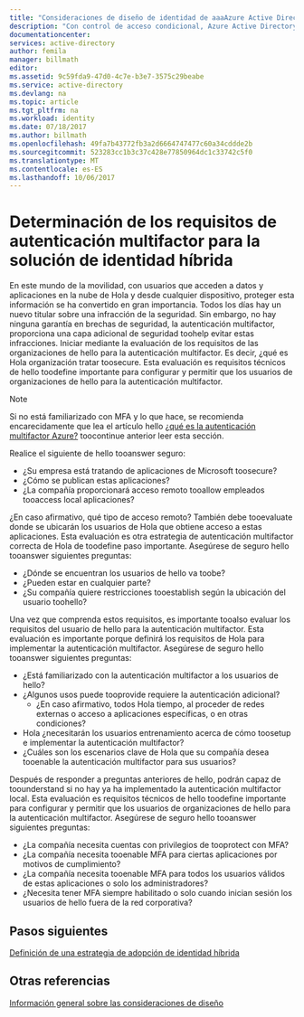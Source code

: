 ```yaml
---
title: "Consideraciones de diseño de identidad de aaaAzure Active Directory híbrida - determinar los requisitos de la autenticación multifactor"
description: "Con control de acceso condicional, Azure Active Directory comprueba las condiciones específicas de Hola que elegir al autenticar usuario hello y antes de permitir el acceso toohello aplicación. Una vez que se cumplen estas condiciones, usuario de hello es autenticado y acceso toohello aplicación permitida."
documentationcenter: 
services: active-directory
author: femila
manager: billmath
editor: 
ms.assetid: 9c59fda9-47d0-4c7e-b3e7-3575c29beabe
ms.service: active-directory
ms.devlang: na
ms.topic: article
ms.tgt_pltfrm: na
ms.workload: identity
ms.date: 07/18/2017
ms.author: billmath
ms.openlocfilehash: 49fa7b43772fb3a2d6664747477c60a34cddde2b
ms.sourcegitcommit: 523283cc1b3c37c428e77850964dc1c33742c5f0
ms.translationtype: MT
ms.contentlocale: es-ES
ms.lasthandoff: 10/06/2017
---
```

# <a name="determine-multi-factor-authentication-requirements-for-your-hybrid-identity-solution"></a>Determinación de los requisitos de autenticación multifactor para la solución de identidad híbrida
En este mundo de la movilidad, con usuarios que acceden a datos y aplicaciones en la nube de Hola y desde cualquier dispositivo, proteger esta información se ha convertido en gran importancia.  Todos los días hay un nuevo titular sobre una infracción de la seguridad.  Sin embargo, no hay ninguna garantía en brechas de seguridad, la autenticación multifactor, proporciona una capa adicional de seguridad toohelp evitar estas infracciones.
Iniciar mediante la evaluación de los requisitos de las organizaciones de hello para la autenticación multifactor. Es decir, ¿qué es Hola organización tratar toosecure.  Esta evaluación es requisitos técnicos de hello toodefine importante para configurar y permitir que los usuarios de organizaciones de hello para la autenticación multifactor.

> [!NOTE]
> Si no está familiarizado con MFA y lo que hace, se recomienda encarecidamente que lea el artículo hello [¿qué es la autenticación multifactor Azure?](../multi-factor-authentication/multi-factor-authentication.md) toocontinue anterior leer esta sección.
> 
> 

Realice el siguiente de hello tooanswer seguro:

* ¿Su empresa está tratando de aplicaciones de Microsoft toosecure? 
* ¿Cómo se publican estas aplicaciones?
* ¿La compañía proporcionará acceso remoto tooallow empleados tooaccess local aplicaciones?

¿En caso afirmativo, qué tipo de acceso remoto? También debe tooevaluate donde se ubicarán los usuarios de Hola que obtiene acceso a estas aplicaciones. Esta evaluación es otra estrategia de autenticación multifactor correcta de Hola de toodefine paso importante. Asegúrese de seguro hello tooanswer siguientes preguntas:

* ¿Dónde se encuentran los usuarios de hello va toobe?
* ¿Pueden estar en cualquier parte?
* ¿Su compañía quiere restricciones tooestablish según la ubicación del usuario toohello?

Una vez que comprenda estos requisitos, es importante tooalso evaluar los requisitos del usuario de hello para la autenticación multifactor. Esta evaluación es importante porque definirá los requisitos de Hola para implementar la autenticación multifactor. Asegúrese de seguro hello tooanswer siguientes preguntas:

* ¿Está familiarizado con la autenticación multifactor a los usuarios de hello?
* ¿Algunos usos puede tooprovide requiere la autenticación adicional?  
  * ¿En caso afirmativo, todos Hola tiempo, al proceder de redes externas o acceso a aplicaciones específicas, o en otras condiciones?
* Hola ¿necesitarán los usuarios entrenamiento acerca de cómo toosetup e implementar la autenticación multifactor?
* ¿Cuáles son los escenarios clave de Hola que su compañía desea tooenable la autenticación multifactor para sus usuarios?

Después de responder a preguntas anteriores de hello, podrán capaz de toounderstand si no hay ya ha implementado la autenticación multifactor local. Esta evaluación es requisitos técnicos de hello toodefine importante para configurar y permitir que los usuarios de organizaciones de hello para la autenticación multifactor. Asegúrese de seguro hello tooanswer siguientes preguntas:

* ¿La compañía necesita cuentas con privilegios de tooprotect con MFA?
* ¿La compañía necesita tooenable MFA para ciertas aplicaciones por motivos de cumplimiento?
* ¿La compañía necesita tooenable MFA para todos los usuarios válidos de estas aplicaciones o solo los administradores?
* ¿Necesita tener MFA siempre habilitado o solo cuando inician sesión los usuarios de hello fuera de la red corporativa?

## <a name="next-steps"></a>Pasos siguientes
[Definición de una estrategia de adopción de identidad híbrida](active-directory-hybrid-identity-design-considerations-identity-adoption-strategy.md)

## <a name="see-also"></a>Otras referencias
[Información general sobre las consideraciones de diseño](active-directory-hybrid-identity-design-considerations-overview.md)

